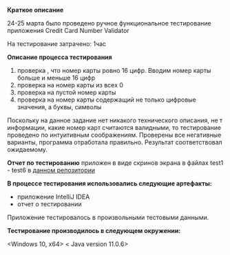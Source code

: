 **Краткое описание**

24-25 марта было проведено ручное функциональное тестирование приложения Credit Card Number Validator

На тестирование затрачено: 1час

**Описание процесса тестирования**
1. проверка , что номер карты ровно 16 цифр. Вводим номер карты больше и меньше 16 цифр
2. проверка на номер карты из всех 0
3. проверка на пустой номер карты
4. проверка на номер карты содержащий не только цифровые значения, а буквы, символы

Поскольку на данное задание нет никакого технического описания, не т информации, какие номер карт считаются валидными, то тестирование проведено по интуитивным соображениям. Проверены все негативные варианты, программа отработала правильно. Результат соответствовал ожидаемому.

**Отчет по тестированию** приложен в виде скринов экрана в файлах test1 - test6 в [данном репозитории](https://github.com/elenaslavutina/hw_Credit_Card-Number-Validator)
 
 **В процессе тестирования использовались следующие артефакты:**

 - приложение IntelliJ IDEA
 - отчет о тестировании

Приложение тестировалось в произвольными тестовыми данными.

**Тестирование производилось в следующем окружении:**

<Windows 10, x64> < Java version 11.0.6>

